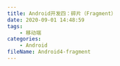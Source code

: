 ```yaml
---
title: Android开发四：碎片（Fragment）
date: 2020-09-01 14:48:59
tags:
	- 移动端
categories:
	- Android
fileName: Android4-fragment
---
```




> 